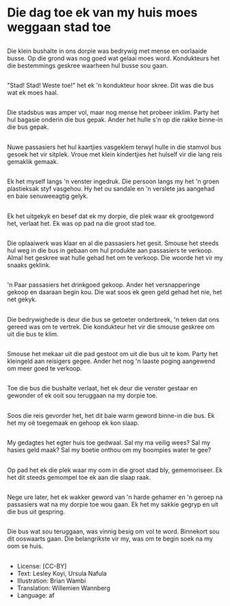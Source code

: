 # Die dag toe ek van my huis moes weggaan stad toe

##
Die klein bushalte in ons dorpie was bedrywig met mense en oorlaaide busse. Op die grond was nog goed wat gelaai moes word. Kondukteurs het die bestemmings geskree waarheen hul busse sou gaan.

##
"Stad! Stad! Weste toe!" het ek 'n kondukteur hoor skree. Dit was die bus wat ek moes haal.

##
Die stadsbus was amper vol, maar nog mense het probeer inklim. Party het hul bagasie onderin die bus gepak. Ander het hulle s'n op die rakke binne-in die bus gepak.

##
Nuwe passasiers het hul kaartjies vasgeklem terwyl hulle in die stamvol bus gesoek het vir sitplek. Vroue met klein kindertjies het hulself vir die lang reis gemaklik gemaak.

##
Ek het myself langs 'n venster ingedruk. Die persoon langs my het 'n groen plastieksak styf vasgehou. Hy het ou sandale en 'n verslete jas aangehad en baie senuweeagtig gelyk.

##
Ek het uitgekyk en besef dat ek my dorpie, die plek waar ek grootgeword het, verlaat het. Ek was op pad na die groot stad toe.

##
Die oplaaiwerk was klaar en al die passasiers het gesit. Smouse het steeds hul weg in die bus in gebaan om hul produkte aan passasiers te verkoop. Almal het geskree wat hulle gehad het om te verkoop. Die woorde het vir my snaaks geklink.

##
'n Paar passasiers het drinkgoed gekoop. Ander het versnapperinge gekoop en daaraan begin kou. Die wat soos ek geen geld gehad het nie, het net gekyk.

##
Die bedrywighede is deur die bus se getoeter onderbreek, 'n teken dat ons gereed was om te vertrek. Die kondukteur het vir die smouse geskree om uit die bus te klim.

##
Smouse het mekaar uit die pad gestoot om uit die bus uit te kom. Party het kleingeld aan reisigers gegee. Ander het nog 'n laaste poging aangewend om meer goed te verkoop.

##
Toe die bus die bushalte verlaat, het ek deur die venster gestaar en gewonder of ek ooit sou teruggaan na my dorpie toe.

##
Soos die reis gevorder het, het dit baie warm geword binne-in die bus. Ek het my oë toegemaak en gehoop ek kon slaap.

##
My gedagtes het egter huis toe gedwaal. Sal my ma veilig wees? Sal my hasies geld maak? Sal my boetie onthou om my boompies water te gee?

##
Op pad het ek die plek waar my oom in die groot stad bly, gememoriseer. Ek het dit steeds gemompel toe ek aan die slaap raak.

##
Nege ure later, het ek wakker geword van 'n harde gehamer en 'n geroep na passasiers wat na my dorpie toe wou gaan. Ek het my sakkie gegryp en uit die bus uit gespring.

##
Die bus wat sou teruggaan, was vinnig besig om vol te word. Binnekort sou dit ooswaarts gaan. Die belangrikste vir my, was om te begin soek na my oom se huis.

##
* License: [CC-BY]
* Text: Lesley Koyi, Ursula Nafula
* Illustration: Brian Wambi
* Translation: Willemien Wannberg
* Language: af
